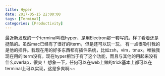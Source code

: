 ```yaml
---
title: Hyper 
date: 2017-05-15 22:00:00
tags: [Terminal]
categories: [Productivity]
---
```

最近新发现的一个terminal叫做hyper，是用Electron那一套写的。样子看着还是挺酷的。虽然mac已经有了很好的iterm，但是还可以玩一玩。
有一点很吸引我的是他的插件。我现在用的好多东西都有插件系统，比如zsh，vim，tmux。唯独我现在用的iterm没有。现在hyper相当于有了这个功能，而且与其他的用起来没有什么overlap，很爽！
想象一下，任何可以在web上做的trick基本上都可以在terminal上可以实现，这是多爽啊~~




